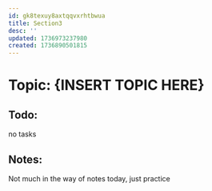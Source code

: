 ```yaml
---
id: gk8texuy8axtqqvxrhtbwua
title: Section3
desc: ''
updated: 1736973237980
created: 1736890501815
---
```

# Topic: {INSERT TOPIC HERE}

## Todo:
no tasks

## Notes:
Not much in the way of notes today, just practice